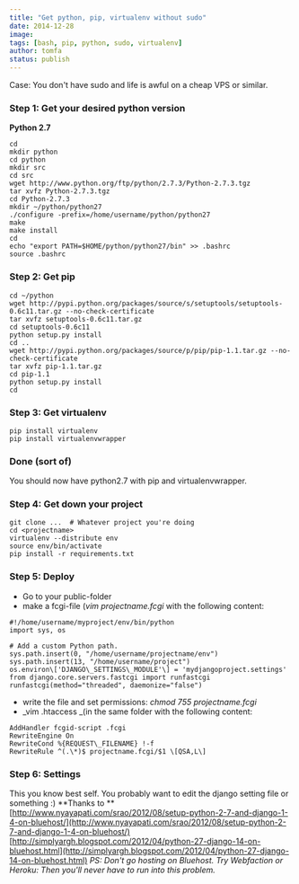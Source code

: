 ```yaml
---
title: "Get python, pip, virtualenv without sudo"
date: 2014-12-28
image: 
tags: [bash, pip, python, sudo, virtualenv]
author: tomfa
status: publish
---
```


Case: You don't have sudo and life is awful on a cheap VPS or similar.

### **Step 1: Get your desired python version**

**Python 2.7**

```
cd
mkdir python
cd python
mkdir src
cd src
wget http://www.python.org/ftp/python/2.7.3/Python-2.7.3.tgz
tar xvfz Python-2.7.3.tgz
cd Python-2.7.3
mkdir ~/python/python27
./configure -prefix=/home/username/python/python27
make
make install
cd
echo "export PATH=$HOME/python/python27/bin" >> .bashrc
source .bashrc
```

### Step 2: Get pip

```
cd ~/python
wget http://pypi.python.org/packages/source/s/setuptools/setuptools-0.6c11.tar.gz --no-check-certificate
tar xvfz setuptools-0.6c11.tar.gz
cd setuptools-0.6c11
python setup.py install
cd ..
wget http://pypi.python.org/packages/source/p/pip/pip-1.1.tar.gz --no-check-certificate
tar xvfz pip-1.1.tar.gz
cd pip-1.1
python setup.py install
cd 
```

### Step 3: Get virtualenv

```
pip install virtualenv
pip install virtualenvwrapper

```

### Done (sort of)

You should now have python2.7 with pip and virtualenvwrapper.

### Step 4: Get down your project

```
git clone ...  # Whatever project you're doing
cd <projectname>
virtualenv --distribute env
source env/bin/activate
pip install -r requirements.txt
```

### Step 5: Deploy

*   Go to your public-folder
*   make a fcgi-file (_vim projectname.fcgi_ with the following content:

```
#!/home/username/myproject/env/bin/python
import sys, os
 
# Add a custom Python path.
sys.path.insert(0, "/home/username/projectname/env")
sys.path.insert(13, "/home/username/project")
os.environ\['DJANGO\_SETTINGS\_MODULE'\] = 'mydjangoproject.settings'
from django.core.servers.fastcgi import runfastcgi
runfastcgi(method="threaded", daemonize="false")

```

*   write the file and set permissions: _chmod 755 projectname.fcgi_
*   _vim .htaccess _(in the same folder with the following content:

```
AddHandler fcgid-script .fcgi
RewriteEngine On
RewriteCond %{REQUEST\_FILENAME} !-f
RewriteRule ^(.\*)$ projectname.fcgi/$1 \[QSA,L\]
```

### Step 6: Settings

This you know best self. You probably want to edit the django setting file or something :) **Thanks to ** [http://www.nyayapati.com/srao/2012/08/setup-python-2-7-and-django-1-4-on-bluehost/](http://www.nyayapati.com/srao/2012/08/setup-python-2-7-and-django-1-4-on-bluehost/) [http://simplyargh.blogspot.com/2012/04/python-27-django-14-on-bluehost.html](http://simplyargh.blogspot.com/2012/04/python-27-django-14-on-bluehost.html) _PS: Don't go hosting on Bluehost. Try Webfaction or Heroku: Then you'll never have to run into this problem._

